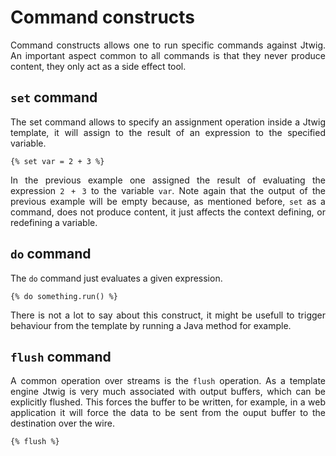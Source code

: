 # Command constructs

<p style="text-align: justify;">
Command constructs allows one to run specific commands against Jtwig. An important aspect common to all commands is that they never produce content, they only act as a side effect tool.
</p>

## `set` command

<p style="text-align: justify;">
The set command allows to specify an assignment operation inside a Jtwig template, it will assign to the result of an expression to the specified variable.
</p>

```twig
{% set var = 2 + 3 %}
```

<p style="text-align: justify;">
In the previous example one assigned the result of evaluating the expression <code>2 + 3</code> to the variable <code>var</code>. Note again that the output of the previous example will be empty because, as mentioned before, <code>set</code> as a command, does not produce content, it just affects the context defining, or redefining a variable.
</p>

## `do` command

<p style="text-align: justify;">
The <code>do</code> command just evaluates a given expression.
</p>

```twig
{% do something.run() %}
```

<p style="text-align: justify;">
There is not a lot to say about this construct, it might be usefull to trigger behaviour from the template by running a Java method for example.
</p>

## `flush` command

<p style="text-align: justify;">
A common operation over streams is the <code>flush</code> operation. As a template engine Jtwig is very much associated with output buffers, which can be explicitly flushed. This forces the buffer to be written, for example, in a web application it will force the data to be sent from the ouput buffer to the destination over the wire.
</p>

```twig
{% flush %}
```

